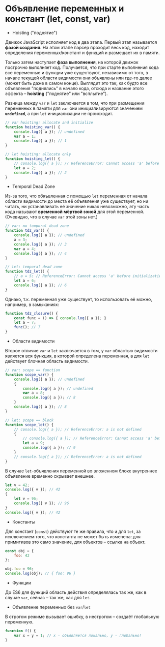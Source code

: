# Объявление переменных и констант (let, const, var)

+ Hoisting ("поднятие")

Движок JavaScript исполняет код в два этапа. Первый этап называется **фазой создания**. На этом этапе парсер проходит весь код, находит определения переменных/констант и функций и размещает их в памяти.

Только затем наступает **фаза выполнения**, на которой движок построчно выполняет код. Получается, что при старте выполнения кода все переменные и функции уже существуют, независимо от того, в начале текущей области видимости они объявлены или где-то далее (может быть даже в самом конце). Выглядит это так, как будто все объявления "поднялись" в начало кода, отсюда и название этого эффекта – **hoisting** ("поднятие" или "всплытие").

Разница между `var` и `let` заключается в том, что при размещении переменных в памяти для `var` они инициализируются значением **`undefined`**, а при `let` инициализации не происходит.

```javascript
// var hoisting: allocate and initialize
function hoisting_var() {
    console.log({ a }); // undefined
    var a = 1;
    console.log({ a }); // 1
}

// let hoisting: allocate only
function hoisting_let() {
    // console.log({ a }); // ReferenceError: Cannot access 'a' before initialization
    let a = 2;
    console.log({ a }); // 2
}
```

+ Temporal Dead Zone

Из-за того, что обяъвленная с помощью `let` переменная от начала области видимости до места её объявления уже существует, но ни читать, ни устанавливать её значение никак невозможно, эту часть кода называют **временной мёртвой зоной** для этой переменной. (Очевидно, что в случае `var` этой зоны нет.)

```javascript
// var: no temporal dead zone
function tdz_var() {
    console.log({ a }); // undefined
    a = 3;
    console.log({ a }); // 3
    var a = 4;
    console.log({ a }); // 4
}

// let: temporal dead zone
function tdz_let() {
    // a = 5; // ReferenceError: Cannot access 'a' before initialization
    let a = 6;
    console.log({ a }); // 6
}
```

Однако, т.к. переменная уже существует, то использовать её можно, например, в замыканиях:
```javascript
function tdz_closure() {
    const func = () => { console.log({ a }); }
    let a = 7;
    func(); // 7
}
```

+ Области видимости

Второе отличие `var` и `let` заключается в том, у `var` областью видимости является вся функция, в которой определена переменная, а для `let` действует блочная область видимости.

```javascript
// var: scope == function
function scope_var() {
    console.log({ a }); // undefined
    {
        console.log({ a }); // undefined
        var a = 8;
        console.log({ a }); // 8
    }
    console.log({ a }); // 8
}

// let: scope == block
function scope_let() {
    // console.log({ a }); // ReferenceError: a is not defined
    {
        // console.log({ a }); // ReferenceError: Cannot access 'a' before initialization
        let a = 9;
        console.log({ a }); // 9
    }
    // console.log({ a }); // ReferenceError: a is not defined
}
```

В случае `let`-объявления переменной во вложенном блоке внутреннее объявление временно скрывает внешнее.

```javascript
let v = 42;
console.log({ v }); // 42
{
    let v = 96;
    console.log({ v }); // 96
}
console.log({ v }); // 42
```

+ Константы

Для констант (`const`) действуют те же правила, что и для `let`, за исключением того, что константа не может быть изменена: для примитивов это само значение, для объектов – ссылка на объект.

```javascript
const obj = {
    foo: 42
};

obj.foo = 96;
console.log(obj); // { foo: 96 }
```

+ Функции

До ES6 для функций область действия определялась так же, как в случае `var`, сейчас – так же, как для `let`.

+ Объявление переменных без `var`/`let`

В строгом режиме вызывает ошибку, в нестрогом – создаёт глобальную переменную.

```javascript
function f() {
    var x = y = 1; // x - объявляется локально, y - глобально!
}
```
